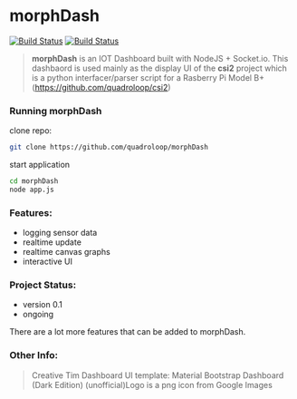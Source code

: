 # morphDash
[![Build Status](https://travis-ci.org/joemccann/dillinger.svg?branch=master)](https://github.com/quadroloop/morphDash)
[![Build Status](https://quadroloop.github.io/bobaux/md.PNG)](https://github.com/quadroloop/morphDash)

> __morphDash__ is an IOT Dashboard built with NodeJS + Socket.io. This dashbaord is used mainly as the display UI of the __csi2__ project which is a python interfacer/parser script for a Rasberry Pi Model B+ (https://github.com/quadroloop/csi2)

### Running morphDash
clone repo:
```sh
git clone https://github.com/quadroloop/morphDash
```
start application
```sh
cd morphDash
node app.js
```
### Features:
- logging sensor data
- realtime update
- realtime canvas graphs
- interactive UI

### Project Status:
 - version 0.1
 - ongoing

There are a lot more features that can be added to morphDash.

### Other Info:
 > Creative Tim 
 >Dashboard UI template: Material Bootstrap Dashboard (Dark Edition)
 >(unofficial)Logo is a png icon from Google Images
 
